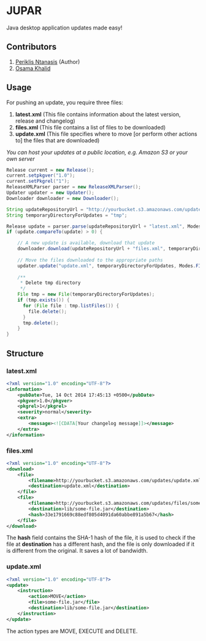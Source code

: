 JUPAR
=====

Java desktop application updates made easy!

Contributors
------------

1. [Periklis Ntanasis](http://masterex.github.io/archive/2011/12/25/jupar.html) (Author)
2. [Osama Khalid](http://codinghazard.com)

Usage
-----

For pushing an update, you require three files:

1. **latest.xml** (This file contains information about the latest version, release and changelog)
2. **files.xml** (This file contains a list of files to be downloaded)
3. **update.xml** (This file specifies where to move [or perform other actions to] the files that are downloaded)

*You can host your updates at a public location, e.g. Amazon S3 or your own server*

```java
Release current = new Release();
current.setpkgver("1.0");
current.setPkgrel("1");
ReleaseXMLParser parser = new ReleaseXMLParser();
Updater updater = new Updater();
Downloader downloader = new Downloader();

String updateRepositoryUrl = "http://yourbucket.s3.amazonaws.com/updates/";
String temporaryDirectoryForUpdates = "tmp";

Release update = parser.parse(updateRepositoryUrl + "latest.xml", Modes.URL);
if (update.compareTo(update) > 0) {

    // A new update is available, download that update
    downloader.download(updateRepositoryUrl + "files.xml", temporaryDirectoryForUpdates, Modes.URL);
    
    // Move the files downloaded to the appropriate paths
    updater.update("update.xml", temporaryDirectoryForUpdates, Modes.FILE);    
    
    /**
     * Delete tmp directory
     */
    File tmp = new File(temporaryDirectoryForUpdates);
    if (tmp.exists()) {
      for (File file : tmp.listFiles()) {
        file.delete();
      }
      tmp.delete();
    }
}
```

Structure
---------

### latest.xml

```xml
<?xml version="1.0" encoding="UTF-8"?>
<information>
    <pubDate>Tue, 14 Oct 2014 17:45:13 +0500</pubDate>
    <pkgver>1.0</pkgver>
    <pkgrel>1</pkgrel>
    <severity>normal</severity>
    <extra>
        <message><![CDATA[Your changelog message]]></message>
    </extra>
</information>
```

### files.xml

```xml
<?xml version="1.0" encoding="UTF-8"?>
<download>
    <file>
    	<filename>http://yourbucket.s3.amazonaws.com/updates/update.xml</filename>
    	<destination>update.xml</destination>
    </file>
    <file>
    	<filename>http://yourbucket.s3.amazonaws.com/updates/files/some-file.jar</filename>
    	<destination>lib/some-file.jar</destination>
    	<hash>33e1791669c88edf805d4091da60abbe891a5b67</hash>
    </file>
</download>
```

The **hash** field contains the SHA-1 hash of the file, it is used to check if the file at **destination** has a different hash, and the file is only downloaded if it is different from the original. It saves a lot of bandwidth.

### update.xml

```xml
<?xml version="1.0" encoding="UTF-8"?>
<update>
    <instruction>
        <action>MOVE</action>
        <file>some-file.jar</file>
        <destination>lib/some-file.jar</destination>
    </instruction>
</update>
```

The action types are MOVE, EXECUTE and DELETE.

